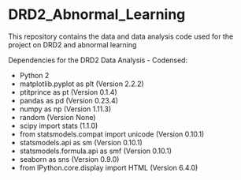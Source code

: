 # DRD2_Abnormal_Learning
This repository contains the data and data analysis code used for the project on DRD2 and abnormal learning

Dependencies for the DRD2 Data Analysis - Codensed:
- Python 2
- matplotlib.pyplot as plt (Version 2.2.2)
- ptitprince as pt (Version 0.1.4)
- pandas as pd (Version 0.23.4)
- numpy as np (Version 1.11.3)
- random (Version None)
- scipy import stats (1.1.0)
- from statsmodels.compat import unicode (Version 0.10.1)
- statsmodels.api as sm (Version 0.10.1)
- statsmodels.formula.api as smf (Version 0.10.1)
- seaborn as sns (Version 0.9.0)
- from IPython.core.display import HTML (Version 6.4.0)
